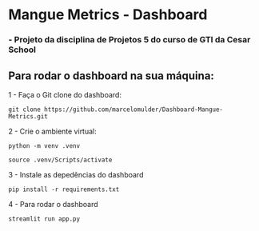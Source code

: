# Mangue Metrics - Dashboard 

### - Projeto da disciplina de Projetos 5 do curso de GTI da Cesar School



## Para rodar o dashboard na sua máquina:

  
1 - Faça o Git clone do dashboard:

  
```
git clone https://github.com/marcelomulder/Dashboard-Mangue-Metrics.git
```

  
2 - Crie o ambiente virtual:

  
```
python -m venv .venv

source .venv/Scripts/activate
```

  
3 - Instale as depedências do dashboard

  
```
pip install -r requirements.txt
```


4 - Para rodar o dashboard


```
streamlit run app.py
```
